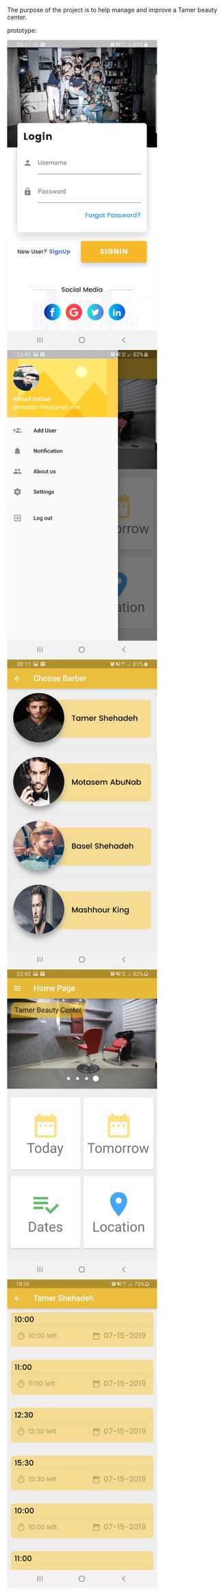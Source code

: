 The purpose of the project is to help manage and improve a Tamer beauty center.

prototype:
 
<img src="Screenshots/image1.jpg" alt="drawing" width="350"/>
<img src="Screenshots/image2.jpg" alt="drawing" width="350"/>
<img src="Screenshots/image3.jpg" alt="drawing" width="350"/>
<img src="Screenshots/image4.jpg" alt="drawing" width="350"/>
<img src="Screenshots/image5.jpg" alt="drawing" width="350"/>









